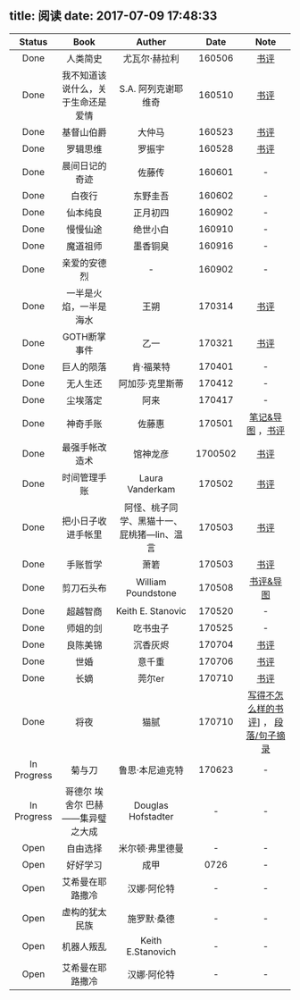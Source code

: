title: 阅读
date: 2017-07-09 17:48:33
---

|Status|Book|Auther|Date|Note|
|:-----:|:-----:| :----: | :----:| :----:|
|Done|人类简史|尤瓦尔·赫拉利|160506|[书评](http://kyunsmile.github.io/2016/05/28/201605reading/#《人类简史》)|
|Done|我不知道该说什么，关于生命还是爱情|S.A. 阿列克谢耶维奇|160510|[书评](http://kyunsmile.github.io/2016/05/28/201605reading/#我不知道该说什么，关于生命还是爱情)
|Done|基督山伯爵|大仲马|160523|[书评](http://kyunsmile.github.io/2016/05/28/201605reading/#基督山伯爵)|
|Done|罗辑思维|罗振宇|160528|[书评](http://kyunsmile.github.io/2016/05/28/201605reading/#罗辑思维)|
|Done|晨间日记的奇迹|佐藤传|160601|-|
|Done|白夜行|东野圭吾|160602|-|
|Done|仙本纯良|正月初四|160902|-|
|Done|慢慢仙途|绝世小白|160910|-|
|Done|魔道祖师|墨香铜臭|160916|-|
|Done|亲爱的安德烈|-|160902|-|
|Done|一半是火焰，一半是海水|王朔|170314|[书评](http://kyunsmile.github.io/2017/03/19/ReadinYBSHY/)|
|Done|GOTH断掌事件|乙一|170321|[书评](http://kyunsmile.github.io/2017/03/19/ReadingMarch2017/#GOTH断掌事件)|
|Done|巨人的陨落|肯·福莱特|170401|-
|Done|无人生还|阿加莎·克里斯蒂|170412|-|
|Done|尘埃落定|阿来|170417|-|
|Done|神奇手账|佐藤惠|170501|[笔记&导图](http://kyunsmile.github.io/2017/05/02/shenqishouzhang/)  ，[书评](http://kyunsmile.github.io/2017/05/04/PlannerTopic/#神奇手账)|
|Done|最强手帐改造术|馆神龙彦|1700502|[书评](http://kyunsmile.github.io/2017/05/04/PlannerTopic/#最强手账改造术)|
|Done|时间管理手账|Laura Vanderkam|170502|[书评](http://kyunsmile.github.io/2017/05/04/PlannerTopic/#时间管理手账)|
|Done|把小日子收进手帐里|阿怪、桃子同学、黑猫十一、屁桃猪—lin、温言|170503|[书评](http://kyunsmile.github.io/2017/05/04/PlannerTopic/#把小日子收进手帐里)|
|Done|手账哲学|萧箬|170503|[书评](http://kyunsmile.github.io/2017/05/04/PlannerTopic/#手账哲学)|
|Done|剪刀石头布|William Poundstone|170508|[书评&导图](http://kyunsmile.github.io/2017/05/08/jiandaoshitoubu/)
|Done|超越智商|Keith E. Stanovic|170520|-|
|Done|师姐的剑|吃书虫子|170525|-|
|Done|良陈美锦|沉香灰烬|170704|[书评](http://kyunsmile.github.io/2017/07/23/ReadingJuly2017/#良辰美锦_&_世婚_&_长嫡)|
|Done|世婚|意千重|170706|[书评](http://kyunsmile.github.io/2017/07/23/ReadingJuly2017/#良辰美锦_&_世婚_&_长嫡)|
|Done|长嫡|莞尔er|170710|[书评](http://kyunsmile.github.io/2017/07/23/ReadingJuly2017/#良辰美锦_&_世婚_&_长嫡)|
|Done|将夜|猫腻|170710|[写得不怎么样的书评](http://kyunsmile.github.io/2017/07/22/%E5%B0%86%E5%A4%9C/)] ， [段落/句子摘录](http://kyunsmile.github.io/2017/07/26/%E5%B0%86%E5%A4%9C%E5%89%AA%E5%88%87/)|
|In Progress|菊与刀|鲁思·本尼迪克特|170623|-|
|In Progress|哥德尔 埃舍尔 巴赫——集异璧之大成|Douglas Hofstadter|-|-|
|Open|自由选择|米尔顿·弗里德曼|-|-|
|Open|好好学习|成甲|0726|-|
|Open|艾希曼在耶路撒冷|汉娜·阿伦特|-|-|
|Open|虚构的犹太民族|施罗默·桑德|-|-|
|Open|机器人叛乱|Keith E.Stanovich|-|-|
|Open|艾希曼在耶路撒冷|汉娜·阿伦特|-|-|